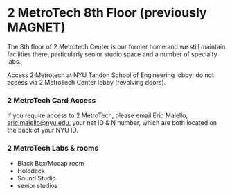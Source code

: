 # 2 MetroTech 8th Floor (previously MAGNET)

The 8th floor of 2 Metrotech Center is our former home and we still maintain facilities there, particularly senior studio space and a number of specialty labs. 

Access 2 Metrotech at NYU Tandon School of Engineering lobby; do not access via 2 MetroTech Center lobby \(revolving doors\).

### 2 MetroTech Card Access

If you require access to 2 MetroTech, please email Eric Maiello, eric.maiello@nyu.edu, your net ID & N number, which are both located on the back of your NYU ID.

### 2 MetroTech Labs & rooms
* Black Box/Mocap room
* Holodeck
* Sound Studio
* senior studios
